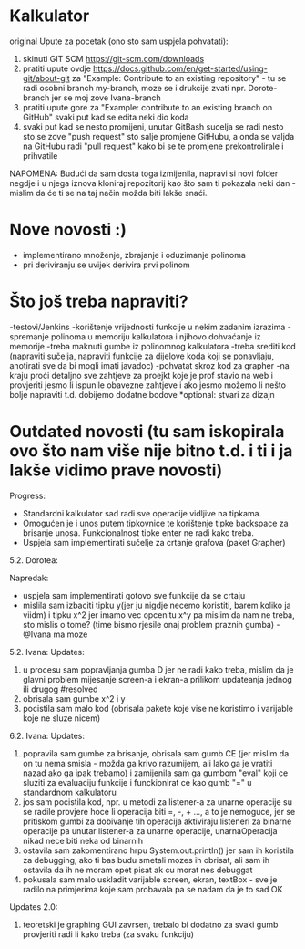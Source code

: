 # Kalkulator
original
Upute za pocetak (ono sto sam uspjela pohvatati): 
1) skinuti GIT SCM https://git-scm.com/downloads
2) pratiti upute ovdje https://docs.github.com/en/get-started/using-git/about-git za "Example: Contribute to an existing repository" - tu se radi osobni branch my-branch, moze se i drukcije zvati npr. Dorote-branch jer se moj zove Ivana-branch
3) pratiti upute gore za "Example: contribute to an existing branch on GitHub" svaki put kad se edita neki dio koda
4) svaki put kad se nesto promijeni, unutar GitBash sucelja se radi nesto sto se zove "push request" sto salje promjene GitHubu, a onda se valjda na GitHubu radi "pull request" kako bi se te promjene prekontrolirale i prihvatile

NAPOMENA:
Budući da sam dosta toga izmijenila, napravi si novi folder negdje i u njega iznova kloniraj repozitorij kao što sam ti pokazala neki dan - mislim da će ti se na taj način možda biti lakše snaći.

# Nove novosti :)
- implementirano množenje, zbrajanje i oduzimanje polinoma 
- pri deriviranju se uvijek derivira prvi polinom

# Što još treba napraviti?
-testovi/Jenkins
-korištenje vrijednosti funkcije u nekim zadanim izrazima
-spremanje polinoma u memoriju kalkulatora i njihovo dohvaćanje iz memorije
-treba maknuti gumbe iz polinomnog kalkulatora 
-treba srediti kod (napraviti sučelja, napraviti funkcije za dijelove koda koji se ponavljaju, anotirati sve da bi mogli imati javadoc)
-pohvatat skroz kod za grapher
-na kraju proći detaljno sve zahtjeve za proejkt koje je prof stavio na web i provjeriti jesmo li ispunile obavezne zahtjeve i ako jesmo možemo li nešto bolje napraviti t.d. dobijemo dodatne bodove
*optional: stvari za dizajn

# Outdated novosti (tu sam iskopirala ovo što nam više nije bitno t.d. i ti i ja lakše vidimo prave novosti)
Progress:
- Standardni kalkulator sad radi sve operacije vidljive na tipkama. 
- Omogućen je i unos putem tipkovnice te korištenje tipke backspace za brisanje unosa. Funkcionalnost tipke enter ne radi kako treba.
- Uspjela sam implementirati sučelje za crtanje grafova (paket Grapher)
      
5.2. Dorotea:

Napredak:
- uspjela sam implementirati gotovo sve funkcije da se crtaju
- mislila sam izbaciti tipku y(jer ju nigdje necemo koristiti, barem koliko ja viidm) i tipku x^2 jer imamo vec opcenitu x^y pa mislim da nam ne treba, sto mislis o tome? (time bismo rjesile onaj problem praznih gumba) -@Ivana ma moze 

5.2. Ivana:
Updates:
1) u procesu sam popravljanja gumba D jer ne radi kako treba, mislim da je glavni problem mijesanje screen-a i ekran-a prilikom updateanja jednog ili drugog #resolved
2) obrisala sam gumbe x^2 i y
3) pocistila sam malo kod (obrisala pakete koje vise ne koristimo i varijable koje ne sluze nicem)

6.2. Ivana:
Updates:
1) popravila sam gumbe za brisanje, obrisala sam gumb CE (jer mislim da on tu nema smisla - možda ga krivo razumijem, ali lako ga je vratiti nazad ako ga ipak trebamo) i zamijenila sam ga gumbom "eval" koji ce sluziti za evaluaciju funkcije i funckionirat ce kao gumb "=" u standardnom kalkulatoru
2) jos sam pocistila kod, npr. u metodi za listener-a za unarne operacije su se radile provjere hoce li operacija biti =, -, + ..., a to je nemoguce, jer se pritiskom gumbi za dobivanje tih operacija aktiviraju listeneri za binarne operacije pa unutar listener-a za unarne operacije, unarnaOperacija nikad nece biti neka od binarnih
3) ostavila sam zakomentirano hrpu System.out.println() jer sam ih koristila za debugging, ako ti bas budu smetali mozes ih obrisat, ali sam ih ostavila da ih ne moram opet pisat ak cu morat nes debuggat
4) pokusala sam malo uskladit varijable screen, ekran, textBox - sve je radilo na primjerima koje sam probavala pa se nadam da je to sad OK

Updates 2.0:
1) teoretski je graphing GUI zavrsen, trebalo bi dodatno za svaki gumb provjeriti radi li kako treba (za svaku funkciju)

